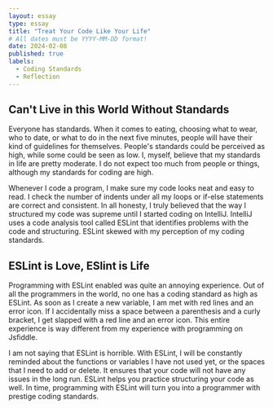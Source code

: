 ```yaml
---
layout: essay
type: essay
title: "Treat Your Code Like Your Life"
# All dates must be YYYY-MM-DD format!
date: 2024-02-08
published: true
labels:
  - Coding Standards
  - Reflection
---
```


## Can't Live in this World Without Standards

Everyone has standards. When it comes to eating, choosing what to wear, who to date, or what to do in the next five minutes, people will have their kind of guidelines for themselves. People's standards could be perceived as high, while some could be seen as low. I, myself, believe that my standards in life are pretty moderate. I do not expect too much from people or things, although my standards for coding are high.

Whenever I code a program, I make sure my code looks neat and easy to read. I check the number of indents under all my loops or if-else statements are correct and consistent. In all honesty, I truly believed that the way I structured my code was supreme until I started coding on IntelliJ. IntelliJ uses a code analysis tool called ESLint that identifies problems with the code and structuring. ESLint skewed with my perception of my coding standards.

## ESLint is Love, ESlint is Life

Programming with ESLint enabled was quite an annoying experience. Out of all the programmers in the world, no one has a coding standard as high as ESLint. As soon as I create a new variable, I am met with red lines and an error icon. If I accidentally miss a space between a parenthesis and a curly bracket, I get slapped with a red line and an error icon. This entire experience is way different from my experience with programming on Jsfiddle. 

I am not saying that ESLint is horrible. With ESLint, I will be constantly reminded about the functions or variables I have not used yet, or the spaces that I need to add or delete. It ensures that your code will not have any issues in the long run. ESLint helps you practice structuring your code as well. In time, programming with ESLint will turn you into a programmer with prestige coding standards.
